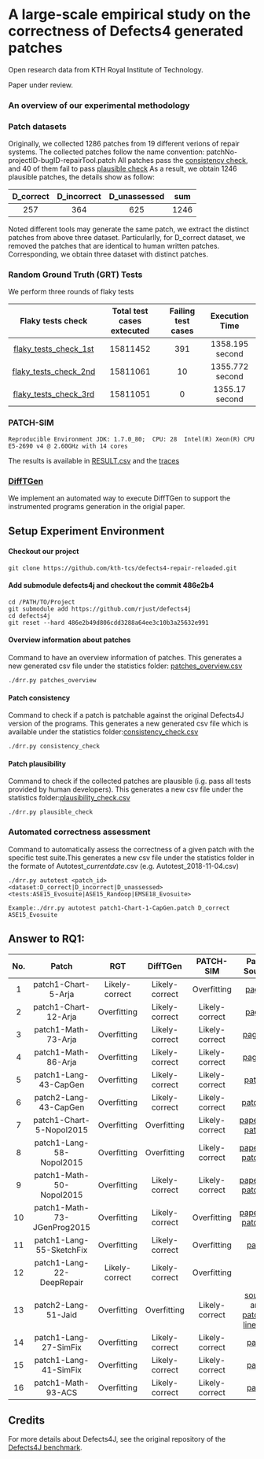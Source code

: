 # A large-scale empirical study on the correctness of Defects4 generated patches

Open research data from KTH Royal Institute of Technology. 

Paper under review.

### An overview of our experimental methodology


### Patch datasets
Originally, we collected 1286 patches from 19 different verions of repair systems.  The collected patches follow the name convention: patchNo-projectID-bugID-repairTool.patch
All patches pass the [consistency check](https://github.com/kth-tcs/defects4-repair-reloaded/blob/master/statistics/consistency_check.csv), and 40 of them fail to pass [plausible check](https://github.com/kth-tcs/defects4-repair-reloaded/blob/master/statistics/plausibility_check.csv) As a result, we obtain 1246 plausible patches, the details show as follow:

| D_correct   | D_incorrect |  D_unassessed |  sum       |
|   :-----:   |    :-----:  |    :---:      |   :---:    |
|    257      |     364     |    625        |   1246     |

Noted different tools may generate the same patch, we extract the distinct patches from above three dataset. Particularlly,  for D_correct dataset, we removed the patches that are identical to human written patches. Corresponding, we obtain three dataset with distinct patches.




### Random Ground Truth (GRT) Tests
We perform three rounds of flaky tests

| Flaky tests check   | Total test cases extecuted | Failing test cases |  Execution Time    |
|   :-----:          |       :-----:              |      :---:         |           :---:    |
|[flaky_tests_check_1st](https://github.com/kth-tcs/defects4-repair-reloaded/blob/master/statistics/flaky_check_1st.csv)    |   15811452    |   391        |  1358.195 second   |
|[flaky_tests_check_2nd](https://github.com/kth-tcs/defects4-repair-reloaded/blob/master/statistics/flaky_check_2nd.csv)    |   15811061    |   10       |  1355.772 second   |
|[flaky_tests_check_3rd](https://github.com/kth-tcs/defects4-repair-reloaded/blob/master/statistics/flaky_check_3rd.csv)    |   15811051    |   0       |  1355.17 second   |


### PATCH-SIM
``
Reproducible Environment
JDK: 1.7.0_80; 
CPU: 28  Intel(R) Xeon(R) CPU E5-2690 v4 @ 2.60GHz with 14 cores
``

The results is available in [RESULT.csv](https://github.com/kth-tcs/defects4-repair-reloaded/blob/master/PATCH-SIM/source/RESULT.csv) and the [traces](https://github.com/kth-tcs/defects4-repair-reloaded/tree/master/PATCH-SIM/source/metadata)


### [DiffTGen](https://github.com/qixin5/DiffTGen)
We implement an automated way to execute DiffTGen to support the instrumented programs generation in the origial paper.


## Setup Experiment Environment

#### Checkout our project
```
git clone https://github.com/kth-tcs/defects4-repair-reloaded.git
```
#### Add submodule defects4j and checkout the commit 486e2b4
```
cd /PATH/TO/Project
git submodule add https://github.com/rjust/defects4j
cd defects4j 
git reset --hard 486e2b49d806cdd3288a64ee3c10b3a25632e991
```
#### Overview information about patches

Command to have an overview information of patches. This generates a new generated csv file under the statistics folder: [patches_overview.csv](https://github.com/kth-tcs/defects4-repair-reloaded/blob/master/statistics/patches_overview.csv)
```
./drr.py patches_overview
```
#### Patch consistency

Command to check if a patch is patchable against the original Defects4J version of the programs. This generates a new generated csv file which is available under the statistics folder:[consistency_check.csv](https://github.com/kth-tcs/defects4-repair-reloaded/blob/master/tables/consistency_check.csv)
```
./drr.py consistency_check
```
#### Patch plausibility

Command to check if the collected patches are plausible (i.g. pass all tests provided by human developers). This generates a new csv file under the statistics folder:[plausibility_check.csv](https://github.com/kth-tcs/defects4-repair-reloaded/blob/master/statistics/plausibility_check.csv)
```
./drr.py plausible_check
```

### Automated correctness assessment
Command to automatically assess the correctness of a given patch with the specific test suite.This generates a new csv file under the statistics folder in the formate of Autotest_*currentdate*.csv (e.g. Autotest_2018-11-04.csv)

```
./drr.py autotest <patch_id> <dataset:D_correct|D_incorrect|D_unassessed> <tests:ASE15_Evosuite|ASE15_Randoop|EMSE18_Evosuite>

Example:./drr.py autotest patch1-Chart-1-CapGen.patch D_correct ASE15_Evosuite

```




## Answer to RQ1:
| No.|            Patch          |     RGT           |  DiffTGen      |  PATCH-SIM      | Patch Source|
| :-----:|       :-----:         |    :-----:        |    :---:       |   :---:         |     :---:     |
|1|   patch1-Chart-5-Arja   |   Likely-correct      |Likely-correct   | Overfitting   |[page3](https://github.com/kth-tcs/defects4j-repair-reloaded/blob/master/statistics/source/Arja/arja-supplemental.pdf)|
|2|   patch1-Chart-12-Arja   |    Overfitting    |Likely-correct   |Likely-correct   |[page4](https://github.com/kth-tcs/defects4j-repair-reloaded/blob/master/statistics/source/Arja/arja-supplemental.pdf)|
|3|   patch1-Math-73-Arja     |    Overfitting    |Likely-correct  |Likely-correct   |[page10](https://github.com/kth-tcs/defects4j-repair-reloaded/blob/master/statistics/source/Arja/arja-supplemental.pdf)|
|4|   patch1-Math-86-Arja     |    Overfitting    |Likely-correct  |Likely-correct   |[page12](https://github.com/kth-tcs/defects4j-repair-reloaded/blob/master/statistics/source/Arja/arja-supplemental.pdf)|
|5|   patch1-Lang-43-CapGen   |    Overfitting    |Likely-correct  |Likely-correct   |[patch9](https://github.com/justinwm/CapGen/blob/master/Patches/Lang/Lang_43/patch_9.txt)|
|6|   patch2-Lang-43-CapGen   |    Overfitting    |Likely-correct  |Likely-correct   |[patch10](https://github.com/justinwm/CapGen/blob/master/Patches/Lang/Lang_43/patch_10.txt)|
|7|   patch1-Chart-5-Nopol2015   |    Overfitting  |Overfitting  |Likely-correct   |[paper](https://link.springer.com/article/10.1007/s10664-016-9470-4)and [patch7](https://github.com/Spirals-Team/defects4j-repair/tree/master/results/2015-august#chart-5)|
|8|   patch1-Lang-58-Nopol2015   |    Overfitting  |Overfitting  |Likely-correct   |[paper](https://link.springer.com/content/pdf/10.1007%2Fs10664-016-9470-4.pdf)and [patch26](https://github.com/Spirals-Team/defects4j-repair/tree/master/results/2015-august#lang-58)|
|9|   patch1-Math-50-Nopol2015   |    Overfitting  |Likely-correct   |Likely-correct   |[paper](https://link.springer.com/content/pdf/10.1007%2Fs10664-016-9470-4.pdf)and [patch46](https://github.com/Spirals-Team/defects4j-repair/tree/master/results/2015-august#math-50)|
|10|   patch1-Math-73-JGenProg2015  |    Overfitting  |Likely-correct   |Overfitting   |[paper](https://link.springer.com/content/pdf/10.1007%2Fs10664-016-9470-4.pdf)and [patch54](https://github.com/Spirals-Team/defects4j-repair/tree/master/results/2015-august#math-73)|
|11|   patch1-Lang-55-SketchFix  |    Overfitting  |Likely-correct   |Overfitting   |[patch](https://github.com/anonymoususer18/sketchFix_evaluation/blob/master/eval-log/Lang_55/valid.txt)|
|12|   patch1-Lang-22-DeepRepair  |  Likely-correct  |Likely-correct   |Overfitting   |  |
|13|   patch2-Lang-51-Jaid |  Overfitting  | Overfitting   |Likely-correct   | [source](https://bitbucket.org/maxpei/jaid/wiki/Home) and [patch at line714](https://github.com/kth-tcs/defects4j-repair-reloaded/blob/master/statistics/source/Jaid/lang51_plausible.log)|
|14|   patch1-Lang-27-SimFix |  Overfitting  | Likely-correct  |Likely-correct   | [patch](https://github.com/xgdsmileboy/SimFix/blob/master/final/result/patch/lang/27/0/1_NumberUtils.java)|
|15|   patch1-Lang-41-SimFix |  Overfitting  | Likely-correct  |Likely-correct   | [patch](https://github.com/xgdsmileboy/SimFix/tree/master/final/result/patch/lang/41)|
|16|   patch1-Math-93-ACS |  Overfitting  | Likely-correct  |Likely-correct   | [patch](https://github.com/Adobee/ACS/blob/master/patch/ACS/Math93/src/java/org/apache/commons/math/util/MathUtils.java)|


## Credits

For more details about Defects4J, see the original repository of the [Defects4J benchmark](https://github.com/rjust/defects4j).



